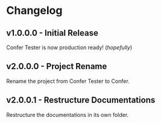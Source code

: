 # Changelog
## v1.0.0.0 - Initial Release
Confer Tester is now production ready! (*hopefully*)

## v2.0.0.0 - Project Rename
Rename the project from Confer Tester to Confer.

## v2.0.0.1 - Restructure Documentations
Restructure the documentations in its own folder.
